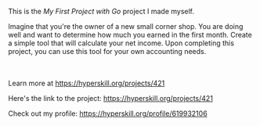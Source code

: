 This is the *My First Project with Go* project I made myself.


<p>Imagine that you're the owner of a new small corner shop. You are doing well and want to determine how much you earned in the first month. Create a simple tool that will calculate your net income. Upon completing this project, you can use this tool for your own accounting needs.</p><br/><br/>Learn more at <a href="https://hyperskill.org/projects/421?utm_source=ide&utm_medium=ide&utm_campaign=ide&utm_content=project-card">https://hyperskill.org/projects/421</a>

Here's the link to the project: https://hyperskill.org/projects/421

Check out my profile: https://hyperskill.org/profile/619932106